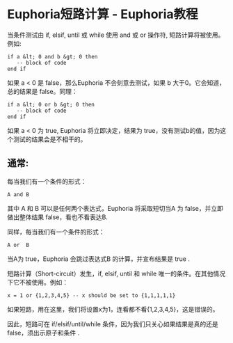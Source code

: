 # Euphoria短路计算 - Euphoria教程

当条件测试由 if, elsif, until 或 while 使用 and 或 or 操作符, 短路计算将被使用。例如:
 

```
if a &lt; 0 and b &gt; 0 then
   -- block of code
end if

```


如果 a &lt; 0 是 false，那么Euphoria 不会刻意去测试，如果 b 大于0。它会知道，总的结果是 false。同理：
 

```
if a &lt; 0 or b &gt; 0 then
   -- block of code
end if

```


如果 a &lt; 0 为 true, Euphoria 将立即决定，结果为 true，没有测试b的值，因为这个测试的结果会是不相干的。

## 通常:

每当我们有一个条件的形式：
 

```
A and B

```


其中 A 和 B 可以是任何两个表达式，Euphoria 将采取短切当A 为 false，并立即做出整体结果 false，看也不看表达B.

同样，每当我们有一个条件的形式：
 

```
A or  B

```


当A为 true，Euphoria 会跳过表达式B 的计算，并宣布结果是 true .

短路计算（Short-circuit）发生，if, elsif, until 和 while 唯一的条件。在其他情况下它不被使用。例如：
 

```
x = 1 or {1,2,3,4,5} -- x should be set to {1,1,1,1,1}

```


如果短路，用在这里，我们将设置x为1，连看都不看{1,2,3,4,5}，这是错误的。

因此，短路可在 if/elsif/until/while 条件，因为我们只关心如果结果是真的还是 false，须出示原子和条件 .

 